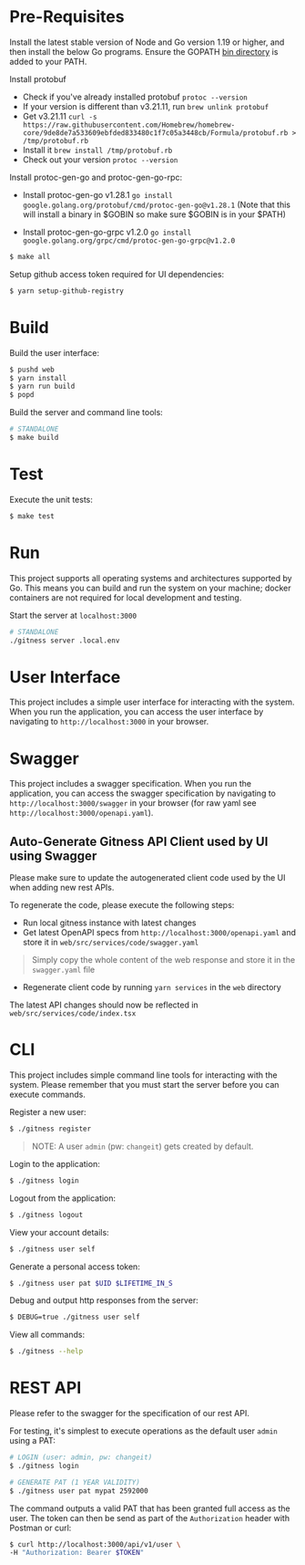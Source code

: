 # Pre-Requisites

Install the latest stable version of Node and Go version 1.19 or higher, and then install the below Go programs. Ensure the GOPATH [bin directory](https://go.dev/doc/gopath_code#GOPATH) is added to your PATH.

Install protobuf
- Check if you've already installed protobuf ```protoc --version```
- If your version is different than v3.21.11, run ```brew unlink protobuf```
- Get v3.21.11 ```curl -s https://raw.githubusercontent.com/Homebrew/homebrew-core/9de8de7a533609ebfded833480c1f7c05a3448cb/Formula/protobuf.rb > /tmp/protobuf.rb```
- Install it ```brew install /tmp/protobuf.rb```
- Check out your version ```protoc --version```

Install protoc-gen-go and protoc-gen-go-rpc:

- Install protoc-gen-go v1.28.1 ```go install google.golang.org/protobuf/cmd/protoc-gen-go@v1.28.1```
(Note that this will install a binary in $GOBIN so make sure $GOBIN is in your $PATH)

- Install protoc-gen-go-grpc v1.2.0 ```go install google.golang.org/grpc/cmd/protoc-gen-go-grpc@v1.2.0```

```bash
$ make all
```

Setup github access token required for UI dependencies:
```bash
$ yarn setup-github-registry
```

# Build

Build the user interface:

```bash
$ pushd web
$ yarn install
$ yarn run build
$ popd
```

Build the server and command line tools:

```bash
# STANDALONE
$ make build
```

# Test

Execute the unit tests:

```bash
$ make test
```

# Run

This project supports all operating systems and architectures supported by Go.  This means you can build and run the system on your machine; docker containers are not required for local development and testing.

Start the server at `localhost:3000`

```bash
# STANDALONE
./gitness server .local.env
```

# User Interface

This project includes a simple user interface for interacting with the system. When you run the application, you can access the user interface by navigating to `http://localhost:3000` in your browser.

# Swagger

This project includes a swagger specification. When you run the application, you can access the swagger specification by navigating to `http://localhost:3000/swagger` in your browser (for raw yaml see `http://localhost:3000/openapi.yaml`).


## Auto-Generate Gitness API Client used by UI using Swagger
Please make sure to update the autogenerated client code used by the UI when adding new rest APIs.

To regenerate the code, please execute the following steps:
- Run local gitness instance with latest changes
- Get latest OpenAPI specs from `http://localhost:3000/openapi.yaml` and store it in `web/src/services/code/swagger.yaml`
> Simply copy the whole content of the web response and store it in the `swagger.yaml` file
- Regenerate client code by running `yarn services` in the `web` directory

The latest API changes should now be reflected in `web/src/services/code/index.tsx`

# CLI
This project includes simple command line tools for interacting with the system. Please remember that you must start the server before you can execute commands.

Register a new user:

```bash
$ ./gitness register
```

> NOTE: A user `admin` (pw: `changeit`) gets created by default.

Login to the application:

```bash
$ ./gitness login
```

Logout from the application:

```bash
$ ./gitness logout
```

View your account details:

```bash
$ ./gitness user self
```

Generate a personal access token:

```bash
$ ./gitness user pat $UID $LIFETIME_IN_S
```

Debug and output http responses from the server:

```bash
$ DEBUG=true ./gitness user self
```

View all commands:

```bash
$ ./gitness --help
```

# REST API
Please refer to the swagger for the specification of our rest API.

For testing, it's simplest to execute operations as the default user `admin` using a PAT:
```bash
# LOGIN (user: admin, pw: changeit)
$ ./gitness login

# GENERATE PAT (1 YEAR VALIDITY)
$ ./gitness user pat mypat 2592000
```

The command outputs a valid PAT that has been granted full access as the user.
The token can then be send as part of the `Authorization` header with Postman or curl:

```bash
$ curl http://localhost:3000/api/v1/user \
-H "Authorization: Bearer $TOKEN"
```
